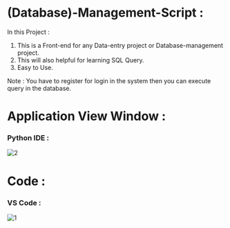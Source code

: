 # (Database)-Management-Script :

In this Project :

1. This is a Front-end for any Data-entry project or Database-management project.
2. This will also helpful for learning SQL Query.
3. Easy to Use.

Note : You have to register for login in the system then you can execute query in the database.

# Application View Window :

### Python IDE :

![2](https://user-images.githubusercontent.com/94775990/153358921-90acfef0-d902-423c-a819-b0deb051fe93.png)

# Code :

### VS Code :
 
 ![1](https://user-images.githubusercontent.com/94775990/153358978-4b237d91-e2a8-4f16-ab23-d3fe634efd2d.png)
